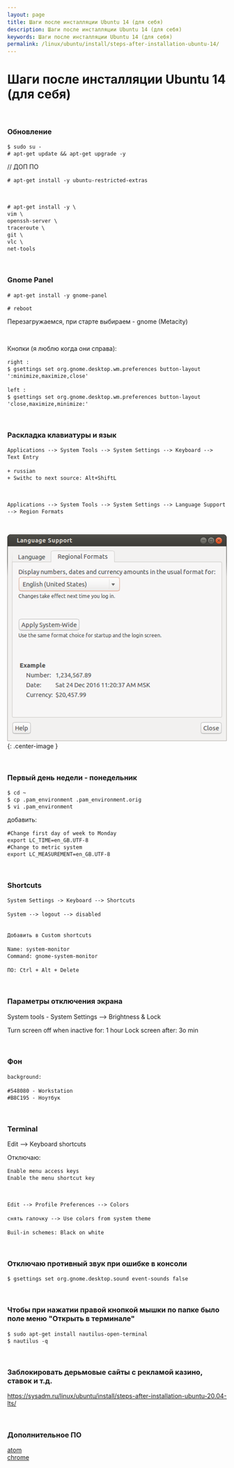 ```yaml
---
layout: page
title: Шаги после инсталляции Ubuntu 14 (для себя)
description: Шаги после инсталляции Ubuntu 14 (для себя)
keywords: Шаги после инсталляции Ubuntu 14 (для себя)
permalink: /linux/ubuntu/install/steps-after-installation-ubuntu-14/
---
```


# Шаги после инсталляции Ubuntu 14 (для себя)

<br/>

### Обновление

    $ sudo su -
    # apt-get update && apt-get upgrade -y

<!--
# apt-get upgrade -y
-->

// ДОП ПО

    # apt-get install -y ubuntu-restricted-extras

<br/>

    # apt-get install -y \
    vim \
    openssh-server \
    traceroute \
    git \
    vlc \
    net-tools

<br/>

### Gnome Panel

    # apt-get install -y gnome-panel

<!--

sudo add-apt-repository universe
sudo apt-get update
sudo apt-get install gnome-session-flashback


gsettings set org.gnome.desktop.wm.preferences button-layout ':minimize,maximize,close'
-->

    # reboot

Перезагружаемся, при старте выбираем - gnome (Metacity)

<br/>

Кнопки (я люблю когда они справа):

    right :
    $ gsettings set org.gnome.desktop.wm.preferences button-layout ':minimize,maximize,close'

    left :
    $ gsettings set org.gnome.desktop.wm.preferences button-layout 'close,maximize,minimize:'

<!--


Если не получится, то поставить dconf из центра загрузки


$ gconf-editor

/Apps->Metacity->general


двойной клик по button_layout


close,minimize,maximize:

на
menu:minimize,maximize,close

-->

<br/>

### Раскладка клавиатуры и язык

    Applications --> System Tools --> System Settings --> Keyboard --> Text Entry

    + russian
    + Swithc to next source: Alt+ShiftL

<br/>

    Applications --> System Tools --> System Settings --> Language Support --> Region Formats

<br/>

![Ubuntu Region Formats](/img/linux/ubuntu/install/regional-formats.png 'Ubuntu Region Formats'){: .center-image }

<br/>

### Первый день недели - понедельник

    $ cd ~
    $ cp .pam_environment .pam_environment.orig
    $ vi .pam_environment

добавить:

    #Change first day of week to Monday
    export LC_TIME=en_GB.UTF-8
    #Change to metric system
    export LC_MEASUREMENT=en_GB.UTF-8

<br/>

### Shortcuts

    System Settings -> Keyboard --> Shortcuts

    System --> logout --> disabled


    Добавить в Custom shortcuts

    Name: system-monitor
    Command: gnome-system-monitor

    ПО: Ctrl + Alt + Delete

<!-- <br/>

    Не нашел в 16.04


    Region and Languages

    Input Source

    + russian

    + Switch


    Keyboard Layout
    Loayouts Russian
    Option

-->

<br/>

### Параметры отключения экрана

System tools - System Settings --> Brightness & Lock

Turn screen off when inactive for: 1 hour
Lock screen after: 3o min

<br/>

### Фон

    background:

    #548080 - Workstation
    #B8C195 - Ноутбук

<br/>

### Terminal

Edit --> Keyboard shortcuts

Отключаю:

    Enable menu access keys
    Enable the menu shortcut key

<br/>

    Edit --> Profile Preferences --> Colors

    снять галочку --> Use colors from system theme

    Buil-in schemes: Black on white

<br/>

### Отключаю противный звук при ошибке в консоли

    $ gsettings set org.gnome.desktop.sound event-sounds false

<br/>

### Чтобы при нажатии правой кнопкой мышки по папке было поле меню "Открыть в терминале"

    $ sudo apt-get install nautilus-open-terminal
    $ nautilus -q

<br/>

### Заблокировать дерьмовые сайты с рекламой казино, ставок и т.д.

https://sysadm.ru/linux/ubuntu/install/steps-after-installation-ubuntu-20.04-lts/

<br/>

### Дополнительное ПО

[atom](/linux/code/editors/)  
[chrome](/linux/ubuntu/browsers/chrome/)
